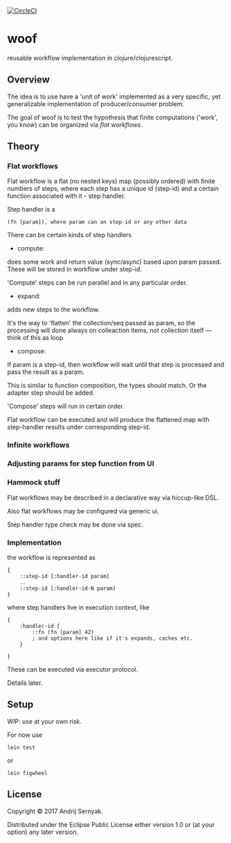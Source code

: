 [![CircleCI](https://circleci.com/gh/ndrew/woof.svg?style=svg)](https://circleci.com/gh/ndrew/woof)

# woof

reusable workflow implementation in clojure/clojurescript.

## Overview

The idea is to use have a 'unit of work' implemented as a very specific, yet generalizable implementation of producer/consumer problem.

The goal of woof is to test the hypothesis that finite computations ('work', you know) can be organized via *flat workflows*.

## Theory

### Flat workflows

Flat workflow is a flat (no nested keys) map (possibly ordered) with finite numbers of steps, where each step has a unique id (step-id) and a certain function associated with it - step handler.

Step handler is a

    (fn [param]), where param can an step-id or any other data

There can be certain kinds of step handlers

* compute:

does some work and return value (sync/async) based upon param passed. These will be stored in workflow under step-id.

'Compute' steps can be run parallel and in any particular order.

* expand:

adds new steps to the workflow.

It's the way to 'flatten' the collection/seq passed as param, so the processing will done always on colleaction items, not collection itself — think of this as loop

* compose:

If param is a step-id, then workflow will wait until that step is processed and pass the result as a param.

This is similar to function composition, the types should match. Or the adapter step should be added.

'Compose' steps will run in certain order.

Flat workflow can be executed and will produce the flattened map with step-handler results under corresponding step-id.

### Infinite workflows

### Adjusting params for step function from UI




### Hammock stuff

Flat workflows may be described in a declarative way via hiccup-like DSL.

Also flat workflows may be configured via generic ui.

Step handler type check may be done via spec.



### Implementation

the workflow is represented as

    {
        ::step-id [:handler-id param]
        ..
        ::step-id [:handler-id-N param]
    }

where step handlers live in execution context, like

    {
        :handler-id {
            ::fn (fn [param] 42)
            ; and options here like if it's expands, caches etc.
        }

    }

These can be executed via executor protocol.

Details later.


## Setup

WIP: use at your own risk.

For now use

    lein test

or

    lein figwheel

## License

Copyright © 2017 Andrij Sernyak.

Distributed under the Eclipse Public License either version 1.0 or (at your option) any later version.
